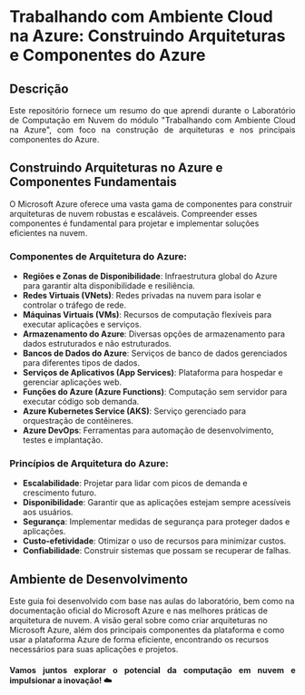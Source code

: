 # Trabalhando com Ambiente Cloud na Azure: Construindo Arquiteturas e Componentes do Azure

## Descrição

<p align="justify">
Este repositório fornece um resumo do que aprendi durante o Laboratório de Computação em Nuvem do módulo "Trabalhando com Ambiente Cloud na Azure", com foco na construção de arquiteturas e nos principais componentes do Azure.
</p>

## Construindo Arquiteturas no Azure e Componentes Fundamentais

O Microsoft Azure oferece uma vasta gama de componentes para construir arquiteturas de nuvem robustas e escaláveis. Compreender esses componentes é fundamental para projetar e implementar soluções eficientes na nuvem.

### Componentes de Arquitetura do Azure:

* **Regiões e Zonas de Disponibilidade**: Infraestrutura global do Azure para garantir alta disponibilidade e resiliência.
* **Redes Virtuais (VNets)**: Redes privadas na nuvem para isolar e controlar o tráfego de rede.
* **Máquinas Virtuais (VMs)**: Recursos de computação flexíveis para executar aplicações e serviços.
* **Armazenamento do Azure**: Diversas opções de armazenamento para dados estruturados e não estruturados.
* **Bancos de Dados do Azure**: Serviços de banco de dados gerenciados para diferentes tipos de dados.
* **Serviços de Aplicativos (App Services)**: Plataforma para hospedar e gerenciar aplicações web.
* **Funções do Azure (Azure Functions)**: Computação sem servidor para executar código sob demanda.
* **Azure Kubernetes Service (AKS)**: Serviço gerenciado para orquestração de contêineres.
* **Azure DevOps**: Ferramentas para automação de desenvolvimento, testes e implantação.

### Princípios de Arquitetura do Azure:

* **Escalabilidade**: Projetar para lidar com picos de demanda e crescimento futuro.
* **Disponibilidade**: Garantir que as aplicações estejam sempre acessíveis aos usuários.
* **Segurança**: Implementar medidas de segurança para proteger dados e aplicações.
* **Custo-efetividade**: Otimizar o uso de recursos para minimizar custos.
* **Confiabilidade**: Construir sistemas que possam se recuperar de falhas.

## Ambiente de Desenvolvimento

Este guia foi desenvolvido com base nas aulas do laboratório, bem como na documentação oficial do Microsoft Azure e nas melhores práticas de arquitetura de nuvem.
A visão geral sobre como criar arquiteturas no Microsoft Azure, além dos principais componentes da plataforma e como usar a plataforma Azure de forma eficiente, encontrando os recursos necessários para suas aplicações e projetos.

<h4 align="justify">

Vamos juntos explorar o potencial da computação em nuvem e impulsionar a inovação! ☁️
